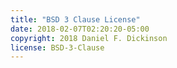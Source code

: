 ```yaml
---
title: "BSD 3 Clause License"
date: 2018-02-07T02:20:20-05:00
copyright: 2018 Daniel F. Dickinson
license: BSD-3-Clause
---
```

